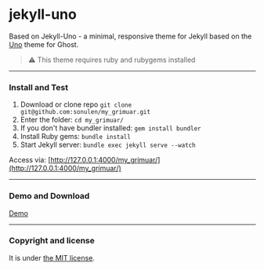 # jekyll-uno

Based on Jekyll-Uno - a minimal, responsive theme for Jekyll based on the [Uno](https://github.com/daleanthony/Uno) theme for Ghost.

> :warning:
  This theme requires ruby and rubygems installed
---

### Install and Test

1. Download or clone repo `git clone git@github.com:sonulen/my_grimuar.git`
2. Enter the folder: `cd my_grimuar/`
3. If you don't have bundler installed: `gem install bundler`
3. Install Ruby gems: `bundle install`
4. Start Jekyll server: `bundle exec jekyll serve --watch`

Access via: [http://127.0.0.1:4000/my_grimuar/](http://127.0.0.1:4000/my_grimuar/)

---

### Demo and Download

[Demo](https://sonulen.github.io/my_grimuar/)

---

### Copyright and license

It is under [the MIT license](/LICENSE).
